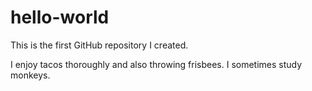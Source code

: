 # hello-world
This is the first GitHub repository I created.

I enjoy tacos thoroughly and also throwing frisbees.
I sometimes study monkeys.
